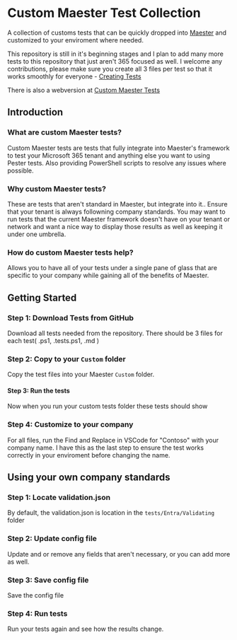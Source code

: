 # Custom Maester Test Collection

A collection of customs tests that can be quickly dropped into [Maester](https://www.maester.dev) and customized to your enviroment where needed.

This repository is still in it's beginning stages and I plan to add many more tests to this repository that just aren't 365 focused as well. I welcome any contributions, please make sure you create all 3 files per test so that it works smoothly for everyone - [Creating Tests](https://devclate.github.io/Custom-Maester-Tests/docs/Getting-Started/create-a-test/)

There is also a webversion at [Custom Maester Tests](https://devclate.github.io/Custom-Maester-Tests/)

## Introduction

### What are custom Maester tests?

Custom Maester tests are tests that fully integrate into Maester's framework to test your Microsoft 365 tenant and anything else you want to using Pester tests. Also providing PowerShell scripts to resolve any issues where possible.

### Why custom Maester tests?

These are tests that aren't standard in Maester, but integrate into it.. Ensure that your tenant is always followning company standards. You may want to run tests that the current Maester framework doesn't have on your tenant or network and want a nice way to display those results as well as keeping it under one umbrella.

### How do custom Maester tests help?

Allows you to have all of your tests under a single pane of glass that are specific to your company while gaining all of the benefits of Maester.

## Getting Started

### Step 1: Download Tests from GitHub

Download all tests needed from the repository. There should be 3 files for each test( .ps1, .tests.ps1, .md )

### Step 2: Copy to your `Custom` folder

Copy the test files into your Maester `Custom` folder.

#### Step 3: Run the tests

Now when you run your custom tests folder these tests should show

### Step 4: Customize to your company

For all files, run the Find and Replace in VSCode for "Contoso" with your company name. I have this as the last step to ensure the test works correctly in your enviroment before changing the name.

## Using your own company standards

### Step 1: Locate validation.json

By default, the validation.json is location in the `tests/Entra/Validating` folder

### Step 2: Update config file

Update and or remove any fields that aren't necessary, or you can add more as well.

### Step 3: Save config file

Save the config file

### Step 4: Run tests

Run your tests again and see how the results change.
